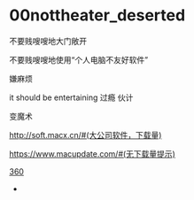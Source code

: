 # 00nottheater_deserted

不要贱嗖嗖地大门敞开

不要贱嗖嗖地使用“个人电脑不友好软件”

嫌麻烦

it should be entertaining 过瘾 伙计

变魔术

http://soft.macx.cn/#(大公司软件，下载量)

https://www.macupdate.com/#(无下载量提示)

[360](https://github.com/7900ms/nottheater_deserted/tree/master/supplementary)

-
